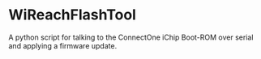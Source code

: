 # WiReachFlashTool
A python script for talking to the ConnectOne iChip Boot-ROM over serial and applying a firmware update.
